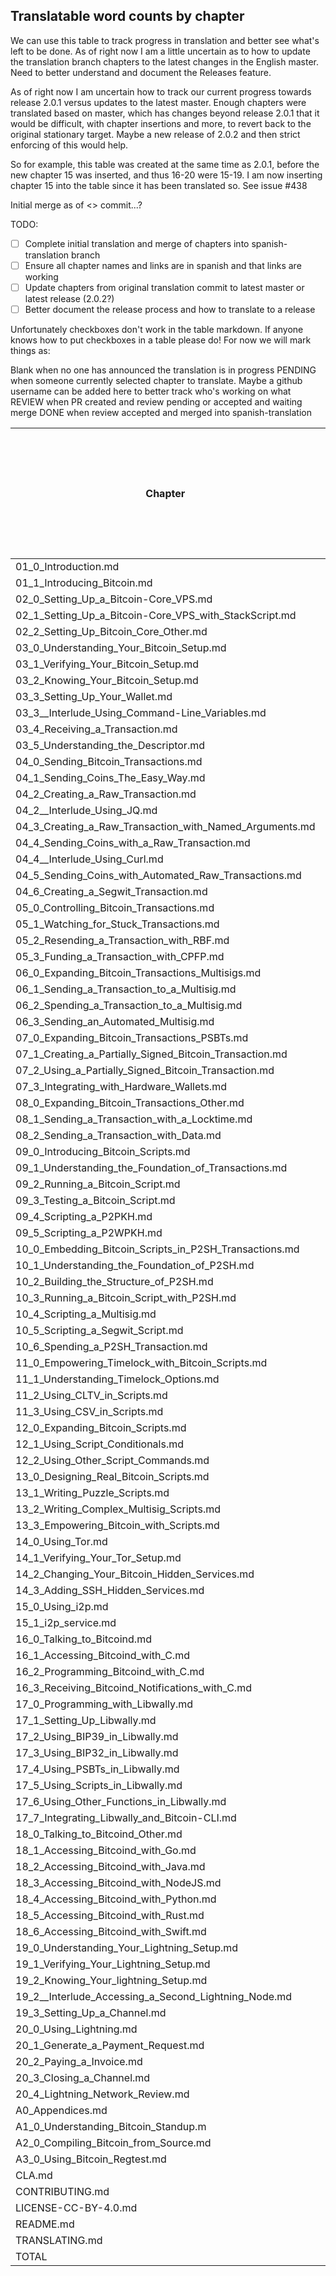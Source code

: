## Translatable word counts by chapter

We can use this table to track progress in translation and better see what's left to be done. As of right now I am a little uncertain as to how to update the translation branch chapters to the latest changes in the English master. Need to better understand and document the Releases feature.

As of right now I am uncertain how to track our current progress towards release 2.0.1 versus updates to the latest master. Enough chapters were translated based on master, which has changes beyond release 2.0.1 that it would be difficult, with chapter insertions and more, to revert back to the original stationary target. Maybe a new release of 2.0.2 and then strict enforcing of this would help.

So for example, this table was created at the same time as 2.0.1, before the new chapter 15 was inserted, and thus 16-20 were 15-19. I am now inserting chapter 15 into the table since it has been translated so. See issue #438

Initial merge as of <> commit...?

TODO:
- [ ] Complete initial translation and merge of chapters into spanish-translation branch
- [ ] Ensure all chapter names and links are in spanish and that links are working
- [ ] Update chapters from original translation commit to latest master or latest release (2.0.2?)
- [ ] Better document the release process and how to translate to a release

Unfortunately checkboxes don't work in the table markdown. If anyone knows how to put checkboxes in a table please do! For now we will mark things as:

Blank when no one has announced the translation is in progress
PENDING when someone currently selected chapter to translate. Maybe a github username can be added here to better track who's working on what
REVIEW when PR created and review pending or accepted and waiting merge
DONE when review accepted and merged into spanish-translation

Chapter|Word Count|Initial translation complete + merged|Chapter names and links updated to spanish and verified working|Updated to latest master/release?
---|---|---|---|---
01_0_Introduction.md|1144|DONE||
01_1_Introducing_Bitcoin.md|2735|DONE||
02_0_Setting_Up_a_Bitcoin-Core_VPS.md|226|REVIEW||
02_1_Setting_Up_a_Bitcoin-Core_VPS_with_StackScript.md|2746|DONE||
02_2_Setting_Up_Bitcoin_Core_Other.md|254|DONE||
03_0_Understanding_Your_Bitcoin_Setup.md|248|REVIEW||
03_1_Verifying_Your_Bitcoin_Setup.md|773|REVIEW||
03_2_Knowing_Your_Bitcoin_Setup.md|517|REVIEW||
03_3_Setting_Up_Your_Wallet.md|1699|REVIEW||
03_3__Interlude_Using_Command-Line_Variables.md|347|DONE||
03_4_Receiving_a_Transaction.md|1479|REVIEW||
03_5_Understanding_the_Descriptor.md|1349|REVIEW||
04_0_Sending_Bitcoin_Transactions.md|176|REVIEW||
04_1_Sending_Coins_The_Easy_Way.md|1195|REVIEW||
04_2_Creating_a_Raw_Transaction.md|1720|REVIEW||
04_2__Interlude_Using_JQ.md|1956|REVIEW||
04_3_Creating_a_Raw_Transaction_with_Named_Arguments.md|413|REVIEW||
04_4_Sending_Coins_with_a_Raw_Transaction.md|1024|REVIEW||
04_4__Interlude_Using_Curl.md|1643|REVIEW||
04_5_Sending_Coins_with_Automated_Raw_Transactions.md|614|REVIEW||
04_6_Creating_a_Segwit_Transaction.md|1172|REVIEW||
05_0_Controlling_Bitcoin_Transactions.md|149|DONE||
05_1_Watching_for_Stuck_Transactions.md|595|DONE||
05_2_Resending_a_Transaction_with_RBF.md|1372|DONE||
05_3_Funding_a_Transaction_with_CPFP.md|827|DONE||
06_0_Expanding_Bitcoin_Transactions_Multisigs.md|155|||
06_1_Sending_a_Transaction_to_a_Multisig.md|1764|||
06_2_Spending_a_Transaction_to_a_Multisig.md|1079|||
06_3_Sending_an_Automated_Multisig.md|613|||
07_0_Expanding_Bitcoin_Transactions_PSBTs.md|169|||
07_1_Creating_a_Partially_Signed_Bitcoin_Transaction.md|1470|||
07_2_Using_a_Partially_Signed_Bitcoin_Transaction.md|1393|||
07_3_Integrating_with_Hardware_Wallets.md|2150|||
08_0_Expanding_Bitcoin_Transactions_Other.md|139|REVIEW||
08_1_Sending_a_Transaction_with_a_Locktime.md|1483|DONE||
08_2_Sending_a_Transaction_with_Data.md|580|REVIEW||
09_0_Introducing_Bitcoin_Scripts.md|196|CONFLICT||
09_1_Understanding_the_Foundation_of_Transactions.md|989|REVIEW||
09_2_Running_a_Bitcoin_Script.md|863|REVIEW||
09_3_Testing_a_Bitcoin_Script.md|1000|REVIEW||
09_4_Scripting_a_P2PKH.md|838|REVIEW||
09_5_Scripting_a_P2WPKH.md|845|REVIEW||
10_0_Embedding_Bitcoin_Scripts_in_P2SH_Transactions.md|170|DONE||
10_1_Understanding_the_Foundation_of_P2SH.md|1164|DONE||
10_2_Building_the_Structure_of_P2SH.md|1284|DONE||
10_3_Running_a_Bitcoin_Script_with_P2SH.md|323|DONE||
10_4_Scripting_a_Multisig.md|1016|DONE||
10_5_Scripting_a_Segwit_Script.md|750|DONE||
10_6_Spending_a_P2SH_Transaction.md|384|DONE||
11_0_Empowering_Timelock_with_Bitcoin_Scripts.md|108|DONE||
11_1_Understanding_Timelock_Options.md|557|DONE||
11_2_Using_CLTV_in_Scripts.md|1197|DONE||
11_3_Using_CSV_in_Scripts.md|1470|DONE||
12_0_Expanding_Bitcoin_Scripts.md|99|REVIEW||
12_1_Using_Script_Conditionals.md|1120|REVIEW||
12_2_Using_Other_Script_Commands.md|407|REVIEW||
13_0_Designing_Real_Bitcoin_Scripts.md|116|REVIEW||
13_1_Writing_Puzzle_Scripts.md|998|REVIEW||
13_2_Writing_Complex_Multisig_Scripts.md|996|REVIEW||
13_3_Empowering_Bitcoin_with_Scripts.md|1467|REVIEW||
14_0_Using_Tor.md|116|DONE||
14_1_Verifying_Your_Tor_Setup.md|1568|DONE||
14_2_Changing_Your_Bitcoin_Hidden_Services.md|434|DONE||
14_3_Adding_SSH_Hidden_Services.md|330|REVIEW||
15_0_Using_i2p.md|?|DONE||
15_1_i2p_service.md|?|DONE||
16_0_Talking_to_Bitcoind.md|254|DONE||
16_1_Accessing_Bitcoind_with_C.md|1238|DONE||
16_2_Programming_Bitcoind_with_C.md|1427|DONE||
16_3_Receiving_Bitcoind_Notifications_with_C.md|650|DONE||
17_0_Programming_with_Libwally.md|333|DONE||
17_1_Setting_Up_Libwally.md|559|DONE||
17_2_Using_BIP39_in_Libwally.md|939|DONE||
17_3_Using_BIP32_in_Libwally.md|959|REVIEW||
17_4_Using_PSBTs_in_Libwally.md|989|DONE||
17_5_Using_Scripts_in_Libwally.md|785|DONE||
17_6_Using_Other_Functions_in_Libwally.md|655|DONE||
17_7_Integrating_Libwally_and_Bitcoin-CLI.md|1380|REVIEW||
18_0_Talking_to_Bitcoind_Other.md|286|DONE||
18_1_Accessing_Bitcoind_with_Go.md|547|DONE||
18_2_Accessing_Bitcoind_with_Java.md|821|DONE||
18_3_Accessing_Bitcoind_with_NodeJS.md|393|DONE||
18_4_Accessing_Bitcoind_with_Python.md|1158|DONE||
18_5_Accessing_Bitcoind_with_Rust.md|829|REVIEW||
18_6_Accessing_Bitcoind_with_Swift.md|1503|DONE||
19_0_Understanding_Your_Lightning_Setup.md|192|||
19_1_Verifying_Your_Lightning_Setup.md|1294|||
19_2_Knowing_Your_lightning_Setup.md|399|||
19_2__Interlude_Accessing_a_Second_Lightning_Node.md|886|||
19_3_Setting_Up_a_Channel.md|1173|||
20_0_Using_Lightning.md|146|||
20_1_Generate_a_Payment_Request.md|968|||
20_2_Paying_a_Invoice.md|604|||
20_3_Closing_a_Channel.md|848|||
20_4_Lightning_Network_Review.md|626|||
A0_Appendices.md|112|REVIEW||
A1_0_Understanding_Bitcoin_Standup.m|420|REVIEW||
A2_0_Compiling_Bitcoin_from_Source.md|412|REVIEW||
A3_0_Using_Bitcoin_Regtest.md|980|REVIEW||
CLA.md|495|||
CONTRIBUTING.md|529|||
LICENSE-CC-BY-4.0.md|2716|||
README.md|1705|DONE||
TRANSLATING.md|686|||
TOTAL|89069|||
